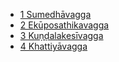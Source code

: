 
* [1 Sumedhāvagga](/tipitaka/20Ap2/1.md)
* [2 Ekūposathikavagga](/tipitaka/20Ap2/2.md)
* [3 Kuṇḍalakesīvagga](/tipitaka/20Ap2/3.md)
* [4 Khattiyāvagga](/tipitaka/20Ap2/4.md)

